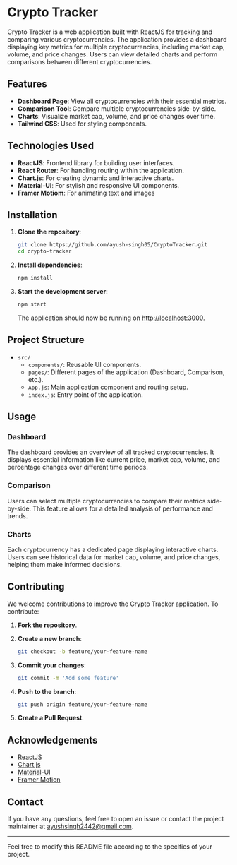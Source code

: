 # Crypto Tracker

Crypto Tracker is a web application built with ReactJS for tracking and comparing various cryptocurrencies. The application provides a dashboard displaying key metrics for multiple cryptocurrencies, including market cap, volume, and price changes. Users can view detailed charts and perform comparisons between different cryptocurrencies.

## Features

- **Dashboard Page**: View all cryptocurrencies with their essential metrics.
- **Comparison Tool**: Compare multiple cryptocurrencies side-by-side.
- **Charts**: Visualize market cap, volume, and price changes over time.
- **Tailwind CSS**: Used for styling components.

## Technologies Used

- **ReactJS**: Frontend library for building user interfaces.
- **React Router**: For handling routing within the application.
- **Chart.js**: For creating dynamic and interactive charts.
- **Material-UI**: For stylish and responsive UI components.
- **Framer Motiom**: For animating text and images

## Installation

1. **Clone the repository**:

    ```bash
    git clone https://github.com/ayush-singh05/CryptoTracker.git
    cd crypto-tracker
    ```

2. **Install dependencies**:

    ```bash
    npm install
    ```

3. **Start the development server**:

    ```bash
    npm start
    ```

    The application should now be running on [http://localhost:3000](http://localhost:3000).

## Project Structure

- `src/`
  - `components/`: Reusable UI components.
  - `pages/`: Different pages of the application (Dashboard, Comparison, etc.).
  - `App.js`: Main application component and routing setup.
  - `index.js`: Entry point of the application.

## Usage

### Dashboard

The dashboard provides an overview of all tracked cryptocurrencies. It displays essential information like current price, market cap, volume, and percentage changes over different time periods.

### Comparison

Users can select multiple cryptocurrencies to compare their metrics side-by-side. This feature allows for a detailed analysis of performance and trends.

### Charts

Each cryptocurrency has a dedicated page displaying interactive charts. Users can see historical data for market cap, volume, and price changes, helping them make informed decisions.

## Contributing

We welcome contributions to improve the Crypto Tracker application. To contribute:

1. **Fork the repository**.
2. **Create a new branch**:

    ```bash
    git checkout -b feature/your-feature-name
    ```

3. **Commit your changes**:

    ```bash
    git commit -m 'Add some feature'
    ```

4. **Push to the branch**:

    ```bash
    git push origin feature/your-feature-name
    ```

5. **Create a Pull Request**.


## Acknowledgements

- [ReactJS](https://reactjs.org/)
- [Chart.js](https://www.chartjs.org/)
- [Material-UI](https://material-ui.com/)
- [Framer Motion](https://www.framer.com/motion/)

## Contact

If you have any questions, feel free to open an issue or contact the project maintainer at ayushsingh2442@gmail.com.

---

Feel free to modify this README file according to the specifics of your project.
